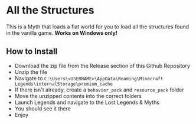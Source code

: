 # All the Structures

This is a Myth that loads a flat world for you to load all the structures found in the vanilla game. **Works on Windows only!**

## How to Install

-   Download the zip file from the Release section of this Github Repository
-   Unzip the file
-   Navigate to `C:\Users\<USERNAME>\AppData\Roaming\Minecraft Legends\internalStorage\premium_cache`
-   If there isn't already, create a `behavior_pack` and `resource_pack` folder
-   Move the unzipped contents into the correct folders
-   Launch Legends and navigate to the Lost Legends & Myths
-   You should see it there
-   Enjoy
